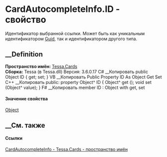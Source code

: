 # CardAutocompleteInfo.ID - свойство
Идентификатор выбранной ссылки. Может быть как уникальным идентификатором
[Guid](https://learn.microsoft.com/dotnet/api/system.guid), так и
идентификатором другого типа.
## __Definition
 **Пространство имён:** [Tessa.Cards](N_Tessa_Cards.htm)  
 **Сборка:** Tessa (в Tessa.dll) Версия: 3.6.0.17
C# __Копировать
     public Object ID { get; set; }
VB __Копировать
     Public Property ID As Object
    	Get
    	Set
C++ __Копировать
     public:
    property Object^ ID {
    	Object^ get ();
    	void set (Object^ value);
    }
F# __Копировать
     member ID : Object with get, set
#### Значение свойства
[Object](https://learn.microsoft.com/dotnet/api/system.object)
##  __См. также
#### Ссылки
[CardAutocompleteInfo - ](T_Tessa_Cards_CardAutocompleteInfo.htm)
[Tessa.Cards - пространство имён](N_Tessa_Cards.htm)
